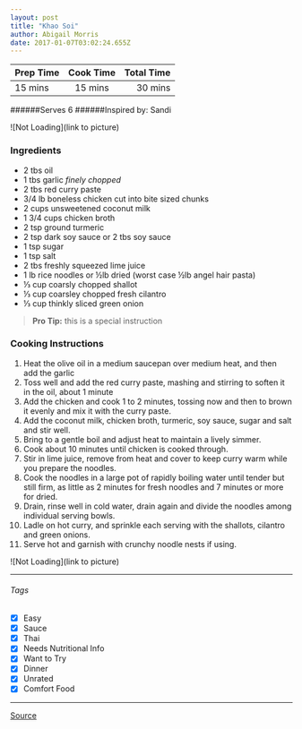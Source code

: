 ```yaml
---
layout: post
title: "Khao Soi"
author: Abigail Morris
date: 2017-01-07T03:02:24.655Z
---
```


| Prep Time  | Cook Time    | Total Time  |
| ---------- |:------------:| -----------:|
| 15 mins    | 15 mins      | 30 mins     |


######Serves 6
######Inspired by: Sandi

![Not Loading](link to picture)

### Ingredients

* 2 tbs oil
* 1 tbs garlic *finely chopped*
* 2 tbs red curry paste
* 3/4 lb boneless chicken cut into bite sized chunks
* 2 cups unsweetened coconut milk
* 1 3/4 cups chicken broth
* 2 tsp ground turmeric
* 2 tsp dark soy sauce or 2 tbs soy sauce
* 1 tsp sugar
* 1 tsp salt
* 2 tbs freshly squeezed lime juice
* 1 lb rice noodles or ½lb dried (worst case ½lb angel hair pasta)
* ⅓ cup coarsly chopped shallot
* ⅓ cup coarsley chopped fresh cilantro
* ⅓ cup thinkly sliced green onion

> **Pro Tip:** this is a special instruction

### Cooking Instructions

1. Heat the olive oil in a medium saucepan over medium heat, and then add the garlic
2. Toss well and add the red curry paste, mashing and stirring to soften it in the oil, about 1 minute
3. Add the chicken and cook 1 to 2 minutes, tossing now and then to brown it evenly and mix it with the curry paste.
4. Add the coconut milk, chicken broth, turmeric, soy sauce, sugar and salt and stir well.
5. Bring to a gentle boil and adjust heat to maintain a lively simmer.
6. Cook about 10 minutes until chicken is cooked through.
7. Stir in lime juice, remove from heat and cover to keep curry warm while you prepare the noodles.
8. Cook the noodles in a large pot of rapidly boiling water until tender but still firm, as little as 2 minutes for fresh noodles and 7 minutes or more for dried.
9. Drain, rinse well in cold water, drain again and divide the noodles among individual serving bowls.
10. Ladle on hot curry, and sprinkle each serving with the shallots, cilantro and green onions.
11. Serve hot and garnish with crunchy noodle nests if using.

![Not Loading](link to picture)

---

###### Tags
- [x] Easy
- [x] Sauce
- [x] Thai
- [x] Needs Nutritional Info
- [x] Want to Try
- [x] Dinner
- [x] Unrated
- [x] Comfort Food

---

[Source](http://www.food.com/recipe/chiang-mai-curry-noodles-kao-soi-192829)

